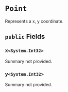 # `Point`

Represents a x, y coordinate.

## `public` Fields

### x`<System.Int32>`

Summary not provided.

### y`<System.Int32>`

Summary not provided.